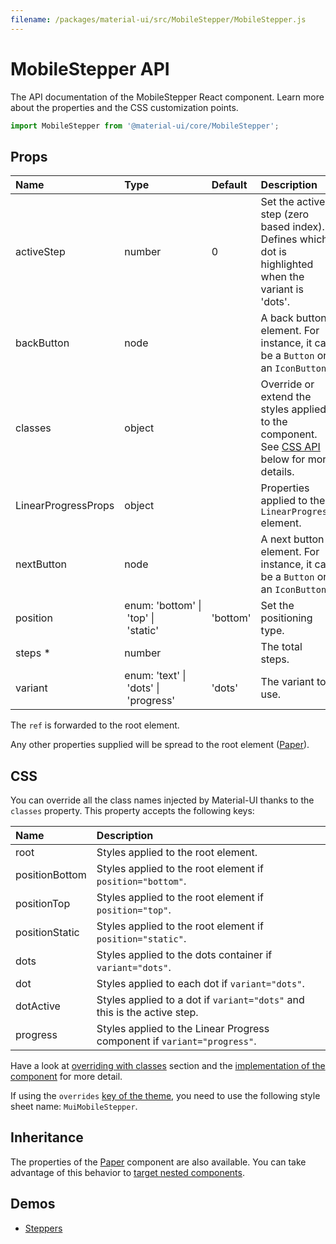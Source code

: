 ```yaml
---
filename: /packages/material-ui/src/MobileStepper/MobileStepper.js
---
```


<!--- This documentation is automatically generated, do not try to edit it. -->

# MobileStepper API

<p class="description">The API documentation of the MobileStepper React component. Learn more about the properties and the CSS customization points.</p>

```js
import MobileStepper from '@material-ui/core/MobileStepper';
```

## Props

| Name                                                  | Type                                                                                                             | Default                                    | Description                                                                                          |
| :---------------------------------------------------- | :--------------------------------------------------------------------------------------------------------------- | :----------------------------------------- | :--------------------------------------------------------------------------------------------------- |
| <span class="prop-name">activeStep</span>             | <span class="prop-type">number</span>                                                                            | <span class="prop-default">0</span>        | Set the active step (zero based index). Defines which dot is highlighted when the variant is 'dots'. |
| <span class="prop-name">backButton</span>             | <span class="prop-type">node</span>                                                                              |                                            | A back button element. For instance, it can be a `Button` or an `IconButton`.                        |
| <span class="prop-name">classes</span>                | <span class="prop-type">object</span>                                                                            |                                            | Override or extend the styles applied to the component. See [CSS API](#css) below for more details.  |
| <span class="prop-name">LinearProgressProps</span>    | <span class="prop-type">object</span>                                                                            |                                            | Properties applied to the `LinearProgress` element.                                                  |
| <span class="prop-name">nextButton</span>             | <span class="prop-type">node</span>                                                                              |                                            | A next button element. For instance, it can be a `Button` or an `IconButton`.                        |
| <span class="prop-name">position</span>               | <span class="prop-type">enum:&nbsp;'bottom'&nbsp;&#124;<br>&nbsp;'top'&nbsp;&#124;<br>&nbsp;'static'<br></span>  | <span class="prop-default">'bottom'</span> | Set the positioning type.                                                                            |
| <span class="prop-name required">steps&nbsp;\*</span> | <span class="prop-type">number</span>                                                                            |                                            | The total steps.                                                                                     |
| <span class="prop-name">variant</span>                | <span class="prop-type">enum:&nbsp;'text'&nbsp;&#124;<br>&nbsp;'dots'&nbsp;&#124;<br>&nbsp;'progress'<br></span> | <span class="prop-default">'dots'</span>   | The variant to use.                                                                                  |

The `ref` is forwarded to the root element.

Any other properties supplied will be spread to the root element ([Paper](/api/paper/)).

## CSS

You can override all the class names injected by Material-UI thanks to the `classes` property.
This property accepts the following keys:

| Name                                          | Description                                                              |
| :-------------------------------------------- | :----------------------------------------------------------------------- |
| <span class="prop-name">root</span>           | Styles applied to the root element.                                      |
| <span class="prop-name">positionBottom</span> | Styles applied to the root element if `position="bottom"`.               |
| <span class="prop-name">positionTop</span>    | Styles applied to the root element if `position="top"`.                  |
| <span class="prop-name">positionStatic</span> | Styles applied to the root element if `position="static"`.               |
| <span class="prop-name">dots</span>           | Styles applied to the dots container if `variant="dots"`.                |
| <span class="prop-name">dot</span>            | Styles applied to each dot if `variant="dots"`.                          |
| <span class="prop-name">dotActive</span>      | Styles applied to a dot if `variant="dots"` and this is the active step. |
| <span class="prop-name">progress</span>       | Styles applied to the Linear Progress component if `variant="progress"`. |

Have a look at [overriding with classes](/customization/overrides/#overriding-with-classes) section
and the [implementation of the component](https://github.com/mui-org/material-ui/blob/next/packages/material-ui/src/MobileStepper/MobileStepper.js)
for more detail.

If using the `overrides` [key of the theme](/customization/themes/#css),
you need to use the following style sheet name: `MuiMobileStepper`.

## Inheritance

The properties of the [Paper](/api/paper/) component are also available.
You can take advantage of this behavior to [target nested components](/guides/api/#spread).

## Demos

- [Steppers](/demos/steppers/)
